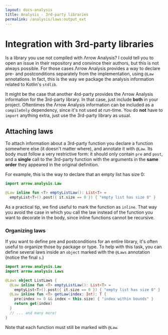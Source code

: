 ```yaml
---
layout: docs-analysis
title: Analysis - 3rd-party libraries
permalink: /analysis/laws:output_ext
---
```


# Integration with 3rd-party libraries

Is a library you use not compiled with Λrrow Analysis? I could tell you to open an issue in their repository and convince their authors, but this is not always possible. For those cases Λrrow Analysis provides a way to declare pre- and postconditions separately from the implementation, using `@Law` annotations. In fact, this is the way we package the analysis information related to Kotlin's `stdlib`.

It might be the case that another 4rd-party provides the Λrrow Analysis information for the 3rd-party library. In that case, just include **both** in your project. Oftentimes the Λrrow Analysis information can be included as a `compileOnly` dependency, since it's not used at run-time. You do **not** have to `import` anything extra, just use the 3rd-party library as usual. 

## Attaching laws

To attach information about a 3rd-party function you declare a function somewhere else (it doesn't matter where), and annotate it with `@Law`. Its body must follow a very restrictive form: it should only contain `pre` and `post`, and a **single** call to the 3rd-party function with the arguments in the **same order** they appeared in the original definition.

For example, this is the way to declare that an empty list has size 0:

```kotlin
import arrow.analysis.Law

@Law inline fun <T> emptyListLaw(): List<T> =
  emptyList<T>().post({ it.size == 0 }) { "empty list has size 0" }
```

As a practical tip, we find useful to mark the function as `inline`. That way you avoid the case in which you call the law instead of the function you want to decorate in the body, since inline functions cannot be recursive.

### Organizing laws

If you want to define pre and postconditions for an entire library, it's often useful to organize those by package or type. To help with this task, you can define several laws inside an `object` marked with the `@Laws` annotation (notice the final `s`.)

```kotlin
import arrow.analysis.Law
import arrow.analysis.Laws

@Laws object ListLaws {
  @Law inline fun <T> emptyListLaw(): List<T> =
    emptyList<T>().post({ it.size == 0 }) { "empty list has size 0" }
  @Law inline fun <T> getLaw(index: Int): T {
    pre(index >= 0 && index < this.size) { "index within bounds" }
    return get(index)
  }
  // ... and many more!
}
```

Note that each function must still be marked with `@Law`.
